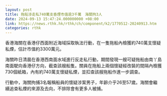 ```yaml
---
layout: post
title: 拖船涉走私740萬支香煙市值逾3千萬　海關拘3人
date: 2024-09-13 15:47:24.000000000 +08:00
link: https://news.rthk.hk/rthk/ch/component/k2/1770512-20240913.htm
categories: rthk
---
```


香港海關在香港仔西面附近海域採取執法行動，在一隻拖船內檢獲約740萬支懷疑私煙，估計市值約3300萬元。

海關昨日清晨在香港西南面水域進行反走私行動，期間發現一艘可疑拖船由南丫島南面駛向香港仔方向，截查該艘船隻。關員在拖船上兩個懷疑經改裝的間隔內檢獲730個紙箱，內有約740萬支懷疑私煙，並扣查該艘拖船作進一步調查。

行動中，海關拘捕3名報稱船員的懷疑涉案男子，年齡介乎26至57歲。海關會繼續追查私煙的來源及去向，不排除會有更多人被捕。
